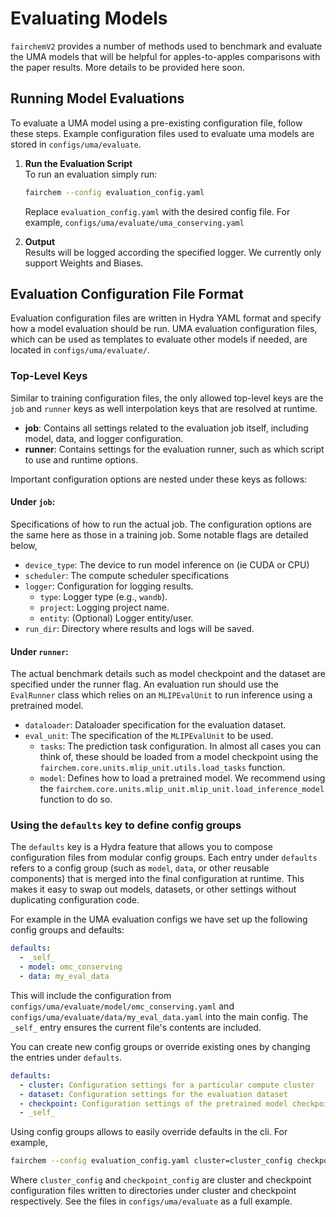 # Evaluating Models

`fairchemV2` provides a number of methods used to benchmark and evaluate the UMA models that will be helpful for apples-to-apples comparisons with the paper results. More details to be provided here soon. 

## Running Model Evaluations

To evaluate a UMA model using a pre-existing configuration file, follow these steps. Example configuration files used to evaluate uma models are stored in `configs/uma/evaluate`.

1. **Run the Evaluation Script**  
   To run an evaluation simply run:
   ```bash
   fairchem --config evaluation_config.yaml
   ```
   Replace `evaluation_config.yaml` with the desired config file. For example, `configs/uma/evaluate/uma_conserving.yaml`

1. **Output**  
   Results will be logged according the specified logger. We currently only support Weights and Biases.

## Evaluation Configuration File Format

Evaluation configuration files are written in Hydra YAML format and specify how a model evaluation should be run. UMA evaluation configuration files, which can be used as templates to evaluate other models if needed, are located in `configs/uma/evaluate/`.

### Top-Level Keys

Similar to training configuration files, the only allowed top-level keys are the `job` and `runner` keys as well interpolation keys that are resolved at runtime.

- **job**: Contains all settings related to the evaluation job itself, including model, data, and logger configuration.
- **runner**: Contains settings for the evaluation runner, such as which script to use and runtime options.

Important configuration options are nested under these keys as follows:

#### Under `job`:
Specifications of how to run the actual job. The configuration options are the same here as those in a training job. Some notable flags are detailed below,
- `device_type`: The device to run model inference on (ie CUDA or CPU)
- `scheduler`: The compute scheduler specifications
- `logger`: Configuration for logging results.
  - `type`: Logger type (e.g., `wandb`).
  - `project`: Logging project name.
  - `entity`: (Optional) Logger entity/user.
- `run_dir`: Directory where results and logs will be saved.

#### Under `runner`:
The actual benchmark details such as model checkpoint and the dataset are specified under the runner flag. An evaluation run should use the `EvalRunner` class which relies on an `MLIPEvalUnit` to run inference using a pretrained model.

- `dataloader`: Dataloader specification for the evaluation dataset.
- `eval_unit`: The specification of the `MLIPEvalUnit` to be used.
  - `tasks`: The prediction task configuration. In almost all cases you can think of, these should be loaded from a model checkpoint using the `fairchem.core.units.mlip_unit.utils.load_tasks` function.
  - `model`: Defines how to load a pretrained model. We recommend using the `fairchem.core.units.mlip_unit.mlip_unit.load_inference_model` function to do so.


### Using the `defaults` key to define config groups

The `defaults` key is a Hydra feature that allows you to compose configuration files from modular config groups. Each entry under `defaults` refers to a config group (such as `model`, `data`, or other reusable components) that is merged into the final configuration at runtime. This makes it easy to swap out models, datasets, or other settings without duplicating configuration code.

For example in the UMA evaluation configs we have set up the following config groups and defaults:
```yaml
defaults:
  - _self_
  - model: omc_conserving
  - data: my_eval_data
```
This will include the configuration from `configs/uma/evaluate/model/omc_conserving.yaml` and `configs/uma/evaluate/data/my_eval_data.yaml` into the main config. The `_self_` entry ensures the current file's contents are included.

You can create new config groups or override existing ones by changing the entries under `defaults`.

```yaml
defaults:
  - cluster: Configuration settings for a particular compute cluster
  - dataset: Configuration settings for the evaluation dataset
  - checkpoint: Configuration settings of the pretrained model checkpoint 
  - _self_
```

Using config groups allows to easily override defaults in the cli. For example,

```bash
fairchem --config evaluation_config.yaml cluster=cluster_config checkpoint=checkpoint_config
```

Where `cluster_config` and `checkpoint_config` are cluster and checkpoint configuration files written to directories under cluster and checkpoint respectively. See the files in `configs/uma/evaluate` as a full example.